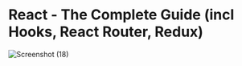 # React - The Complete Guide (incl Hooks, React Router, Redux)
![Screenshot (18)](https://user-images.githubusercontent.com/103074655/197363134-d9fa7196-a0fb-4dfa-aa51-06c660c27561.png)
